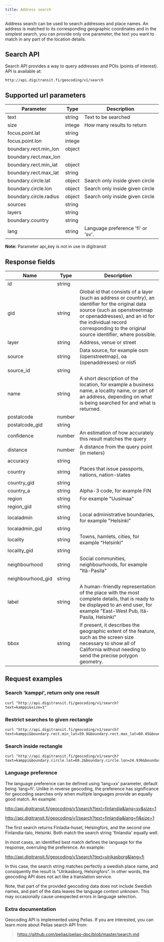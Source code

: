 ```yaml
---
title: Address search
---
```


Address search can be used to search addresses and place names.  An address is matched to its corresponding geographic coordinates and in the simplest search, you can provide only one parameter, the text you want to match in any part of the location details.

<!--
## Address search APIs

Address search can be done using either **Autocomplete API** or **Search API**

Autocomplete API is lighter and is designed for "autocomplete" style searches. Search API has more search parameters available.

### Which one should I use?

If you need to limit your searches to some area, use Search API. If you don't want to limit searches to some area, use Autocomplete API.

## Autocomplete API
Autocomplete API can be used to make fuzzy searches e.g. when the user starts typing location into a search field. API is available at:

> http://<i></i>api.digitransit.fi/geocoding/v1/autocomplete

Search for kamppi:
```
curl "http://api.digitransit.fi/geocoding/v1/autocomplete?text=kampp"
```

### Focus Autocomple API responses around given point

Search focus point boosts addresses found near the given focus point.

You can use focus.point-params like so:
```
curl "http://api.digitransit.fi/geocoding/v1/autocomplete?text=kamppi&focus.point.lat=60.1995&focus.point.lon=24.9363"
```

To Read more about Pelias autocomplete API, check:
> https://github.com/pelias/pelias-doc/blob/master/autocomplete.md

-->

## Search API

Search API provides a way to query addresses and POIs (points of interest). API is available at:

`http://api.digitransit.fi/geocoding/v1/search`

## Supported url parameters

| Parameter              | Type           | Description                                              |
|------------------------|----------------|----------------------------------------------------------|
| text                   | string         | Text to be searched
| size                   | intege         | How many results to return
| focus.point.lat        | string         | 
| focus.point.lon        | intege         | 
| boundary.rect.min_lon  | object         | 
| boundary.rect.max_lon  | 
| boundary.rect.min_lat  | object         | 
| boundary.rect.max_lat	 | string         | 
| boundary.circle.lat    | object         | Search only inside given circle
| boundary.circle.lon    | object         | Search only inside given circle
| boundary.circle.radius | object         | Search only inside given circle
| sources                | string         | 
| layers                 | string         | 
| boundary.country       | string         |  
| lang                   | string         | Language preference 'fi' or 'sv'.

**Note:** Parameter api_key is not in use in digitransit

## Response fields

| Name              | Type    | Description                                              |
|-------------------|---------|----------------------------------------------------------|
| id                | string  | 
| gid               | string  | Global id that consists of a layer (such as address or country), an identifier for the original data source (such as openstreetmap or openaddresses), and an id for the individual record corresponding to the original source identifier, where possible. 
| layer             | string  | Address, venue or street
| source            | string  | Data source, for example osm (openstreetmap), oa (openaddresses) or nlsfi
| source_id         | string  | 
| name              | string  | A short description of the location, for example a business name, a locality name, or part of an address, depending on what is being searched for and what is returned.
| postalcode        | number  | 
| postalcode_gid    | string  |
| confidence        | number  | An estimation of how accurately this result matches the query
| distance          | number  | A distance from the query point (in meters) 
| accuracy          | string  |
| country           | string  | Places that issue passports, nations, nation-states
| country_gid       | string  |
| country_a         | string  | Alpha-3 code, for example FIN
| region            | string  | For example "Uusimaa"
| region_gid        | string  | 
| localadmin        | string  | Local administrative boundaries, for example "Helsinki"
| localadmin_gid    | string  |
| locality          | string  | Towns, hamlets, cities, for example "Helsinki"
| locality_gid      | string  |
| neighbourhood     | string  | Social communities, neighbourhoods, for example "Itä-Pasila"
| neighbourhood_gid | string  |
| label             | string  | A human-friendly representation of the place with the most complete details, that is ready to be displayed to an end user, for example "East-West Pub, Itä-Pasila, Helsinki"
| bbox              | string  | If present, it describes the geographic extent of the feature, such as the screen size necessary to show all of California without needing to send the precise polygon geometry. 


## Request examples

### Search 'kamppi', return only one result

```
curl "http://api.digitransit.fi/geocoding/v1/search?text=kamppi&size=1"
```

### Restrict searches to given rectangle

```
curl "http://api.digitransit.fi/geocoding/v1/search?text=kamppi&boundary.rect.min_lat=59.9&boundary.rect.max_lat=60.45&boundary.rect.min_lon=24.3&boundary.rect.max_lon=25.5"
```

### Search inside rectangle

```
curl "http://api.digitransit.fi/geocoding/v1/search?text=kamppi&boundary.circle.lat=60.2&boundary.circle.lon=24.936&boundary.circle.radius=30"
```

### Language preference

The language preference can be defined using 'lang=xx' parameter, default being 'lang=fi'. Unlike in reverse
geocoding, the preference has significance for geocoding searches only when multiple languages provide
an equally good match. An example:

http://api.digitransit.fi/geocoding/v1/search?text=finlandia&lang=sv&size=1

http://api.digitransit.fi/geocoding/v1/search?text=finlandia&lang=fi&size=1

The first search returns Finladia-huset, Helsingfors, and the second one Finlandia-talo, Helsinki.
Both match the search string 'finlandia' equally well.

In most cases, an identified best match defines the language for the response, overruling the preference. An example:

http://api.digitransit.fi/geocoding/v1/search?text=ulrikasborg&lang=fi

In this case, the search string matches perfectly a swedish place name, and consiquently the result is
"Ulrikasborg, Helsingfors". In other words, the geocoding API does not act like a translation service.

Note, that part of the provided geocoding data does not include Swedish names, and part of the data
leaves the language context unknown. This may occasionally cause unexpected errors in language selection.


### Extra documentation

Geocoding API is implemented using Pelias. If you are interested, you can learn more about Pelias search API from:

> https://github.com/pelias/pelias-doc/blob/master/search.md

